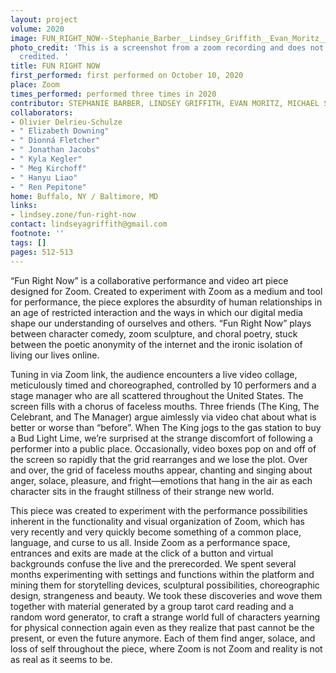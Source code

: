 ```yaml
---
layout: project
volume: 2020
image: FUN_RIGHT_NOW--Stephanie_Barber__Lindsey_Griffith__Evan_Moritz__Michael_Spears.jpg
photo_credit: 'This is a screenshot from a zoom recording and does not need to be
  credited. '
title: FUN RIGHT NOW
first_performed: first performed on October 10, 2020
place: Zoom
times_performed: performed three times in 2020
contributor: STEPHANIE BARBER, LINDSEY GRIFFITH, EVAN MORITZ, MICHAEL SPEARS
collaborators:
- Olivier Delrieu-Schulze
- " Elizabeth Downing"
- " Dionná Fletcher"
- " Jonathan Jacobs"
- " Kyla Kegler"
- " Meg Kirchoff"
- " Hanyu Liao"
- " Ren Pepitone"
home: Buffalo, NY / Baltimore, MD
links:
- lindsey.zone/fun-right-now
contact: lindseyagriffith@gmail.com
footnote: ''
tags: []
pages: 512-513
---
```




“Fun Right Now” is a collaborative performance and video art piece designed for Zoom. Created to experiment with Zoom as a medium and tool for performance, the piece explores the absurdity of human relationships in an age of restricted interaction and the ways in which our digital media shape our understanding of ourselves and others. “Fun Right Now” plays between character comedy, zoom sculpture, and choral poetry, stuck between the poetic anonymity of the internet and the ironic isolation of living our lives online. 

Tuning in via Zoom link, the audience encounters a live video collage, meticulously timed and choreographed, controlled by 10 performers and a stage manager who are all scattered throughout the United States. The screen fills with a chorus of faceless mouths. Three friends (The King, The Celebrant, and The Manager) argue aimlessly via video chat about what is better or worse than “before”. When The King jogs to the gas station to buy a Bud Light Lime, we’re surprised at the strange discomfort of following a performer into a public place. Occasionally, video boxes pop on and off of the screen so rapidly that the grid rearranges and we lose the plot. Over and over, the grid of faceless mouths appear, chanting and singing about anger, solace, pleasure, and fright—emotions that hang in the air as each character sits in the fraught stillness of their strange new world. 

This piece was created to experiment with the performance possibilities inherent in the functionality and visual organization of Zoom, which has very recently and very quickly become something of a common place, language, and curse to us all. Inside Zoom as a performance space, entrances and exits are made at the click of a button and virtual backgrounds confuse the live and the prerecorded. We spent several months experimenting with settings and functions within the platform and mining them for storytelling devices, sculptural possibilities, choreographic design, strangeness and beauty. We took these discoveries and wove them together with material generated by a group tarot card reading and a random word generator, to craft a strange world full of characters yearning for physical connection again even as they realize that past cannot be the present, or even the future anymore. Each of them find anger, solace, and loss of self throughout the piece, where Zoom is not Zoom and reality is not as real as it seems to be.

